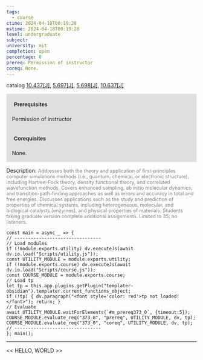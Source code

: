 ```yaml
---
tags:
  - course
ctime: 2024-04-18T00:19:28
mstime: 2024-04-18T00:19:28
level: undergraduate
subject: 
university: mit
completion: open
percentage: 0
prereq: Permission of instructor
coreq: None.
---
```


catalog [10.437[J]](http://student.mit.edu/catalog/m10a.html#10.437), [5.697[J]](http://student.mit.edu/catalog/m5b.html#5.697), [5.698[J]](http://student.mit.edu/catalog/m5b.html#5.698), [10.637[J]](http://student.mit.edu/catalog/m10a.html#10.637)

<span style="display: block; padding: 15px; background-color: rgb(100, 100, 100, 0.2);"><font id="m_prereq373_0" style="display: block; font-family: Arial, sans-serif; font-weight: bold; padding: 5px">Prerequisites</font><br><span id="prereq373_0">Permission of instructor</span></span>
<span style="display: block; padding: 15px; background-color: rgb(100, 100, 100, 0.2);"><font id="m_coreq373_0" style="display: block; font-family: Arial, sans-serif; font-weight: bold; padding: 5px">Corequisites</font><br><span id="coreq373_0">None.</span></span>

<font style="">Description:</font>
<font style="color: grey; font-size: 0.8rem;">Addresses both the theory and application of first-principles computer simulations methods (i.e., quantum, chemical, or electronic structure), including Hartree-Fock theory, density functional theory, and correlated wavefunction methods. Covers enhanced sampling, ab initio molecular dynamics, and transition-path-finding approaches as well as errors and accuracy in total and free energies. Discusses applications such as the study and prediction of properties of chemical systems, including heterogeneous, molecular, and biological catalysts (enzymes), and physical properties of materials. Students taking graduate version complete additional assignments. Limited to 35; no listeners.</font>

```dataviewjs
const main = async _ => {
// --------------------------------
// Load modules
if (!module.exports.utility) dv.executeJs(await dv.io.load("Scripts/utility.js"));
const UTILITY_MODULE = module.exports.utility;
if (!module.exports.course) dv.executeJs(await dv.io.load("Scripts/course.js"));
const COURSE_MODULE = module.exports.course;
// Load tp
let tp = this.app.plugins.getPlugin("templater-obsidian").templater.current_functions_object;
if (!tp) { dv.paragraph("<font style='color: red'>tp not loaded!</font>"); return; }
// Evaluate
await UTILITY_MODULE.waitForElements(`#m_prereq373_0`, {timeout:5});
COURSE_MODULE.evaluate_req("373_0", "prereq", UTILITY_MODULE, dv, tp);
COURSE_MODULE.evaluate_req("373_0", "coreq", UTILITY_MODULE, dv, tp);
// --------------------------------
}; main();
```

---

<< HELLO, WORLD >>
